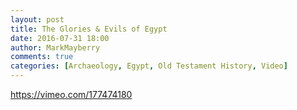 ```yaml
---
layout: post
title: The Glories & Evils of Egypt
date: 2016-07-31 18:00
author: MarkMayberry
comments: true
categories: [Archaeology, Egypt, Old Testament History, Video]
---
```

https://vimeo.com/177474180
